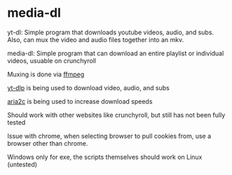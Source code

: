 # media-dl
yt-dl: Simple program that downloads youtube videos, audio, and subs. Also, can mux the video and audio files together into an mkv.

media-dl: Simple program that can download an entire playlist or individual videos, usuable on crunchyroll

Muxing is done via [ffmpeg](https://ffmpeg.org/)

[yt-dlp](https://github.com/yt-dlp/yt-dlp) is being used to download video, audio, and subs

[aria2c](https://aria2.github.io/) is being used to increase download speeds

Should work with other websites like crunchyroll, but still has not been fully tested

Issue with chrome, when selecting browser to pull cookies from, use a browser other than chrome.

Windows only for exe, the scripts themselves should work on Linux (untested)
